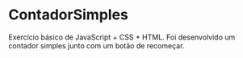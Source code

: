 # ContadorSimples
Exercício básico de JavaScript + CSS + HTML. Foi desenvolvido um contador simples junto com um botão de recomeçar.
